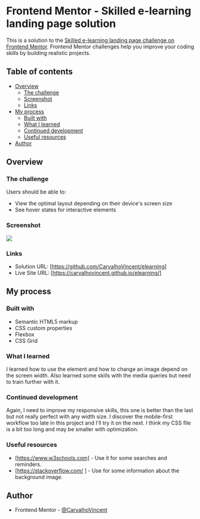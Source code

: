 # Frontend Mentor - Skilled e-learning landing page solution

This is a solution to the [Skilled e-learning landing page challenge on Frontend Mentor](https://www.frontendmentor.io/challenges/skilled-elearning-landing-page-S1ObDrZ8q). Frontend Mentor challenges help you improve your coding skills by building realistic projects.

## Table of contents

- [Overview](#overview)
  - [The challenge](#the-challenge)
  - [Screenshot](#screenshot)
  - [Links](#links)
- [My process](#my-process)
  - [Built with](#built-with)
  - [What I learned](#what-i-learned)
  - [Continued development](#continued-development)
  - [Useful resources](#useful-resources)
- [Author](#author)


## Overview

### The challenge

Users should be able to:

- View the optimal layout depending on their device's screen size
- See hover states for interactive elements

### Screenshot

![](./assets/Elearning.png)

### Links

- Solution URL: [https://github.com/CarvalhoVincent/elearning]
- Live Site URL: [https://carvalhovincent.github.io/elearning/]

## My process

### Built with

- Semantic HTML5 markup
- CSS custom properties
- Flexbox
- CSS Grid



### What I learned

I learned how to use the <picture> element and how to change an image depend on the screen width.
Also learned some skills with the media queries but need to train further with it.


### Continued development

Again, I need to improve my responsive skills, this one is better than the last but not really perfect with any width size. I discover the mobile-first workflow too late in this project and I'll try it on the next.
I think my CSS file is a bit too long and may be smaller with optimization.

### Useful resources

- [https://www.w3schools.com] - Use it for some searches and reminders.
- [https://stackoverflow.com/ ] - Use for some information about the background image.


## Author

- Frontend Mentor - [@CarvalhoVincent](https://www.frontendmentor.io/profile/CarvalhoVincent)

